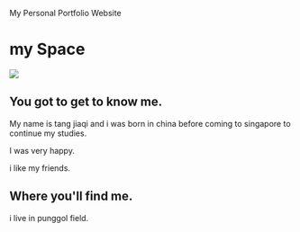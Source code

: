 My Personal Portfolio Website
<!DOCTYPE html>
<html>
<link rel="stylesheet" type="text/css" href="style.css">
<body>
  <h1> my Space </h1>
  <img src="https://encrypted-tbn0.gstatic.com/images?q=tbn:ANd9GcScDhFmYyjZkuG2yIp56hBTV-WoIg7BplA3jxgqf7KJ7nfHJwGnkg"/>
  <h2> You got to get to know me. </h2>
  <p> My name is tang jiaqi and i was born in china
  before coming to singapore to continue my studies.</p>
  <p> I was very happy.</p>
  <p> i like my friends.</p>
  
  <h2> Where  you'll find me. </h2>
  <p> i live in punggol field.</p>
      
</body>
</html>


